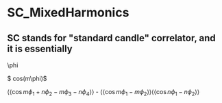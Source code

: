 # SC_MixedHarmonics

## SC stands for "standard candle" correlator, and it is essentially

\phi

$ cos(m\phi)$

$\left\langle\left\langle \cos{m\phi_{1}+n\phi_{2}-m\phi_{3}-n\phi_{4}} \right\rangle\right\rangle$ - $\left\langle\left\langle \cos{m\phi_{1}-m\phi_{2}} \right\rangle\right\rangle$$\left\langle\left\langle \cos{n\phi_{1}-n\phi_{2}} \right\rangle\right\rangle$


